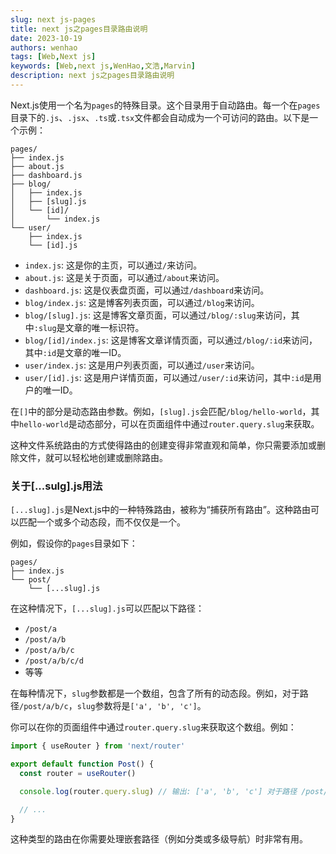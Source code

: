 ```yaml
---
slug: next js-pages
title: next js之pages目录路由说明
date: 2023-10-19
authors: wenhao
tags: [Web,Next js]
keywords: [Web,next js,WenHao,文浩,Marvin]
description: next js之pages目录路由说明
---
```




Next.js使用一个名为`pages`的特殊目录。这个目录用于自动路由。每一个在`pages`目录下的`.js`、`.jsx`、`.ts`或`.tsx`文件都会自动成为一个可访问的路由。以下是一个示例：

```
pages/
├── index.js
├── about.js
├── dashboard.js
├── blog/
│   ├── index.js
│   ├── [slug].js
│   └── [id]/
│       └── index.js
└── user/
    ├── index.js
    └── [id].js
```
<!-- truncate -->


- `index.js`: 这是你的主页，可以通过`/`来访问。
- `about.js`: 这是关于页面，可以通过`/about`来访问。
- `dashboard.js`: 这是仪表盘页面，可以通过`/dashboard`来访问。
- `blog/index.js`: 这是博客列表页面，可以通过`/blog`来访问。
- `blog/[slug].js`: 这是博客文章页面，可以通过`/blog/:slug`来访问，其中`:slug`是文章的唯一标识符。
- `blog/[id]/index.js`: 这是博客文章详情页面，可以通过`/blog/:id`来访问，其中`:id`是文章的唯一ID。
- `user/index.js`: 这是用户列表页面，可以通过`/user`来访问。
- `user/[id].js`: 这是用户详情页面，可以通过`/user/:id`来访问，其中`:id`是用户的唯一ID。

在`[]`中的部分是动态路由参数。例如，`[slug].js`会匹配`/blog/hello-world`，其中`hello-world`是动态部分，可以在页面组件中通过`router.query.slug`来获取。

这种文件系统路由的方式使得路由的创建变得非常直观和简单，你只需要添加或删除文件，就可以轻松地创建或删除路由。



### 关于[...sulg].js用法



`[...slug].js`是Next.js中的一种特殊路由，被称为“捕获所有路由”。这种路由可以匹配一个或多个动态段，而不仅仅是一个。

例如，假设你的`pages`目录如下：

```
pages/
├── index.js
└── post/
    └── [...slug].js
```

在这种情况下，`[...slug].js`可以匹配以下路径：

- `/post/a`
- `/post/a/b`
- `/post/a/b/c`
- `/post/a/b/c/d`
- 等等

在每种情况下，`slug`参数都是一个数组，包含了所有的动态段。例如，对于路径`/post/a/b/c`，`slug`参数将是`['a', 'b', 'c']`。

你可以在你的页面组件中通过`router.query.slug`来获取这个数组。例如：

```javascript
import { useRouter } from 'next/router'

export default function Post() {
  const router = useRouter()

  console.log(router.query.slug) // 输出: ['a', 'b', 'c'] 对于路径 /post/a/b/c

  // ...
}
```

这种类型的路由在你需要处理嵌套路径（例如分类或多级导航）时非常有用。